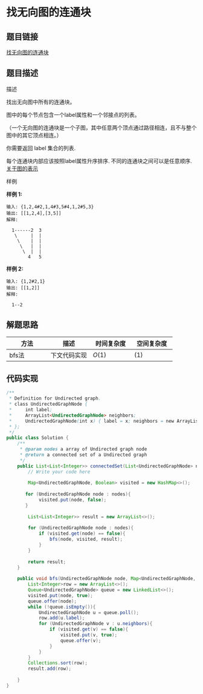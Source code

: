 
#   找无向图的连通块

## 题目链接

[ 找无向图的连通块](https://www.lintcode.com/problem/431/?_from=collection&fromId=161)

## 题目描述

描述

找出无向图中所有的连通块。

图中的每个节点包含一个label属性和一个邻接点的列表。

（一个无向图的连通块是一个子图，其中任意两个顶点通过路径相连，且不与整个图中的其它顶点相连。）

你需要返回 label 集合的列表.



每个连通块内部应该按照label属性升序排序. 不同的连通块之间可以是任意顺序.
 [关于图的表示](http://www.lintcode.com/help/graph)

样例

**样例 1:**

```
输入: {1,2,4#2,1,4#3,5#4,1,2#5,3}
输出: [[1,2,4],[3,5]]
解释: 

  1------2  3
   \     |  | 
    \    |  |
     \   |  |
      \  |  |
        4   5
```

**样例 2:**

```
输入: {1,2#2,1}
输出: [[1,2]]
解释:

  1--2
```

## 解题思路

| <div style="width:70pt">方法</div>  |描述 |<div style="width:70pt">时间复杂度</div> |<div style="width:70pt">空间复杂度</div>|
|---|---|---|---|
| bfs法 | 下文代码实现  | $O(1)$|$(1)$|



## 代码实现

```java
/**
 * Definition for Undirected graph.
 * class UndirectedGraphNode {
 *     int label;
 *     ArrayList<UndirectedGraphNode> neighbors;
 *     UndirectedGraphNode(int x) { label = x; neighbors = new ArrayList<UndirectedGraphNode>(); }
 * };
 */
public class Solution {
    /**
     * @param nodes a array of Undirected graph node
     * @return a connected set of a Undirected graph
     */
    public List<List<Integer>> connectedSet(List<UndirectedGraphNode> nodes) {
        // Write your code here
        
        Map<UndirectedGraphNode, Boolean> visited = new HashMap<>();
        
       for (UndirectedGraphNode node : nodes){
            visited.put(node, false);
       }
        
        List<List<Integer>> result = new ArrayList<>();
        
        for (UndirectedGraphNode node : nodes){
            if (visited.get(node) == false){
                bfs(node, visited, result);
            }
        }
        
        return result;
    }
    
    public void bfs(UndirectedGraphNode node, Map<UndirectedGraphNode, Boolean> visited, List<List<Integer>> result){
        List<Integer>row = new ArrayList<>();
        Queue<UndirectedGraphNode> queue = new LinkedList<>();
        visited.put(node, true);
        queue.offer(node);
        while (!queue.isEmpty()){
            UndirectedGraphNode u = queue.poll();
            row.add(u.label);    
            for (UndirectedGraphNode v : u.neighbors){
                if (visited.get(v) == false){
                    visited.put(v, true);
                    queue.offer(v);
                }
            }
        }
        Collections.sort(row);
        result.add(row);
        
    }
}
```